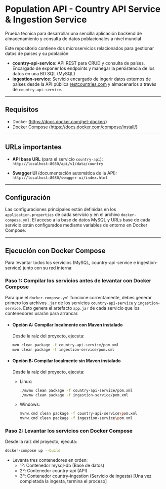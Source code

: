 # Population API - Country API Service & Ingestion Service

Prueba técnica para desarrollar una sencilla aplicación backend de almacenamiento y consulta de datos poblacionales a nivel mundial

Este repositorio contiene dos microservicios relacionados para gestionar datos de países y su población:

- **country-api-service**: API REST para CRUD y consulta de países. Encargado de exponer los endpoints y manegar la persistencia de los datos en una BD SQL (MySQL)
- **ingestion-service**: Servicio encargado de ingerir datos externos de países desde la API pública [restcountries.com](https://restcountries.com) y almacenarlos a través de `country-api-service`.

---

## Requisitos

- Docker (https://docs.docker.com/get-docker/)
- Docker Compose (https://docs.docker.com/compose/install/)

---

## URLs importantes

- **API base URL** (para el servicio `country-api`):  
  `http://localhost:8080/api/v1/data/country`

- **Swagger UI** (documentación automática de la API):  
  `http://localhost:8080/swagger-ui/index.html`

---

## Configuración

Las configuraciones principales están definidas en los `application.properties` de cada servicio y en el archivo `docker-compose.yml`. El acceso a la base de datos MySQL y URLs base de cada servicio están configurados mediante variables de entorno en Docker Compose.

---

## Ejecución con Docker Compose

Para levantar todos los servicios (MySQL, country-api-service e ingestion-service) junto con su red interna:

### Paso 1: Compilar los servicios antes de levantar con Docker Compose

  Para que el `docker-compose.yml` funcione correctamente, debes generar primero los archivos `.jar` de los servicios `country-api-service` y `ingestion-service`. Esto genera el artefacto `app.jar` de cada servicio que los contenedores usarán para arrancar.

- #### Opción A: Compilar localmente con Maven instalado

  Desde la raíz del proyecto, ejecuta:
  
  ```bash
  mvn clean package -f country-api-service/pom.xml
  mvn clean package -f ingestion-service/pom.xml
  ```

- #### Opción B: Compilar localmente sin Maven instalado

  Desde la raíz del proyecto, ejecuta:
  
  - Linux:
    ```bash
    ./mvnw clean package -f country-api-service/pom.xml
    ./mvnw clean package -f ingestion-service/pom.xml
    ```
  - Windows:
    ```bash
    mvnw.cmd clean package -f country-api-service\pom.xml
    mvnw.cmd clean package -f ingestion-service\pom.xml
    ```
  
### Paso 2: Levantar los servicios con Docker Compose

  Desde la raíz del proyecto, ejecuta:
    
  ```bash
  docker-compose up --build
  ```
  - Levanta tres contenedores en orden:
    - 1º: Contenedor mysql-db (Base de datos)
    - 2º: Contenedor country-api (API)
    - 3º: Contenedor country-ingestion (Servicio de ingesta) [Una vez completada la ingesta, termina el proceso]
    

